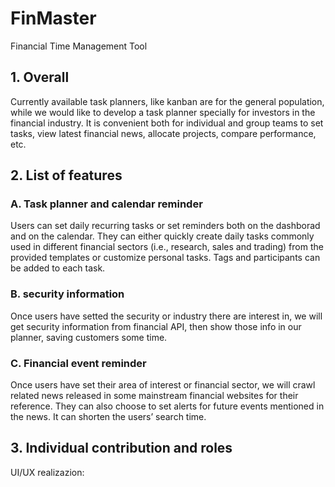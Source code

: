 # FinMaster
 Financial Time Management Tool

## 1. Overall
Currently available task planners, like kanban are for the general population, while we would like to develop a task planner specially for investors in the financial industry. It is convenient both for individual and group teams to set tasks, view latest financial news, allocate projects, compare performance, etc.

## 2. List of features
### A. Task planner and calendar reminder
Users can set daily recurring tasks or set reminders both on the dashborad and on the calendar. They can either quickly create daily tasks commonly used in different financial sectors (i.e., research, sales and trading) from the provided templates or customize personal tasks. Tags and participants can be added to each task.


### B. security information 
Once users have setted the security or industry there are interest in, we will get security information from financial API, then show those info in our planner, saving customers some time. 

### C. Financial event reminder
Once users have set their area of interest or financial sector, we will crawl related news released in some mainstream financial websites for their reference. They can also choose to set alerts for future events mentioned in the news. It can shorten the users’ search time.

## 3. Individual contribution and roles
UI/UX realizazion: 